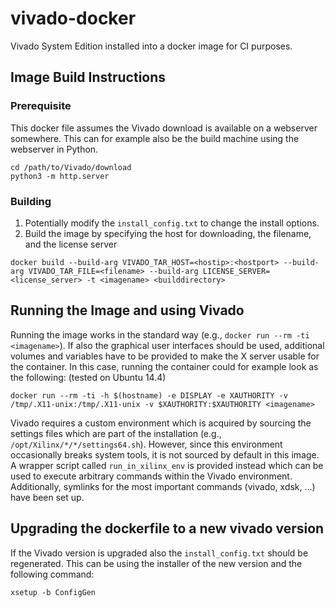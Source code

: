 # vivado-docker

Vivado System Edition installed into a docker image for CI purposes.

## Image Build Instructions

### Prerequisite
This docker file assumes the Vivado download is available on a webserver somewhere. This can for example also be the build machine using the webserver in Python.

```shell
cd /path/to/Vivado/download
python3 -m http.server
```

### Building

1. Potentially modify the `install_config.txt` to change the install options.
2. Build the image by specifying the host for downloading, the filename, and the license server

```shell
docker build --build-arg VIVADO_TAR_HOST=<hostip>:<hostport> --build-arg VIVADO_TAR_FILE=<filename> --build-arg LICENSE_SERVER=<license_server> -t <imagename> <builddirectory> 
```

## Running the Image and using Vivado

Running the image works in the standard way (e.g., `docker run --rm -ti <imagename>`). If also the graphical user interfaces should be used, additional volumes and variables have to be provided to make the X server usable for the container. In this case, running the container could for example look as the following: (tested on Ubuntu 14.4)

```shell
docker run --rm -ti -h $(hostname) -e DISPLAY -e XAUTHORITY -v /tmp/.X11-unix:/tmp/.X11-unix -v $XAUTHORITY:$XAUTHORITY <imagename>

```

Vivado requires a custom environment which is acquired by sourcing the settings files which are part of the installation (e.g., `/opt/Xilinx/*/*/settings64.sh`). However, since this environment occasionally breaks system tools, it is not sourced by default in this image. A wrapper script called `run_in_xilinx_env` is provided instead which can be used to execute arbitrary commands within the Vivado environment. Additionally, symlinks for the most important commands (vivado, xdsk, ...) have been set up.

## Upgrading the dockerfile to a new vivado version

If the Vivado version is upgraded also the `install_config.txt` should be regenerated. This can be using the installer of the new version and the following command:

```shell
xsetup -b ConfigGen
```

